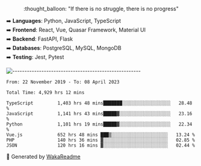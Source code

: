 <p align="center"> 
  :thought_balloon: "If there is no struggle, there is no progress"
</p>

<p align="left">
  ➡️ <strong>Languages</strong>: Python, JavaScript, TypeScript<br>
  ➡️ <strong>Frontend</strong>: React, Vue, Quasar Framework, Material UI<br>
  ➡️ <strong>Backend</strong>: FastAPI, Flask<br>
  ➡️ <strong>Databases</strong>: PostgreSQL, MySQL, MongoDB<br>
  ➡️ <strong>Testing</strong>: Jest, Pytest<br>
</p>

![-----------------------------------------------------](https://raw.githubusercontent.com/andreasbm/readme/master/assets/lines/vintage.png)

<!--START_SECTION:waka-->

```text
From: 22 November 2019 - To: 08 April 2023

Total Time: 4,929 hrs 12 mins

TypeScript         1,403 hrs 48 mins███████░░░░░░░░░░░░░░░░░░   28.48 %
JavaScript         1,141 hrs 43 mins█████▓░░░░░░░░░░░░░░░░░░░   23.16 %
Python             1,101 hrs 19 mins█████▓░░░░░░░░░░░░░░░░░░░   22.34 %
Vue.js             652 hrs 48 mins ███▒░░░░░░░░░░░░░░░░░░░░░   13.24 %
PHP                140 hrs 36 mins ▓░░░░░░░░░░░░░░░░░░░░░░░░   02.85 %
JSON               120 hrs 16 mins ▓░░░░░░░░░░░░░░░░░░░░░░░░   02.44 %
```

<!--END_SECTION:waka-->


🚀 Generated by [WakaReadme](https://github.com/athul/waka-readme)
